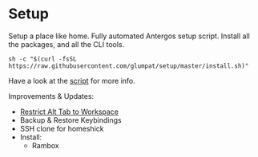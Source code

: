 # Setup

Setup a place like home. Fully automated Antergos setup script. Install all the packages, and all the CLI tools.

    sh -c "$(curl -fsSL https://raw.githubusercontent.com/glumpat/setup/master/install.sh)"

Have a look at the [script](install.sh) for more info.

Improvements & Updates:

- [Restrict Alt Tab to Workspace](https://askubuntu.com/a/759740) 
- Backup & Restore Keybindings
- SSH clone for homeshick
- Install: 
    - Rambox
